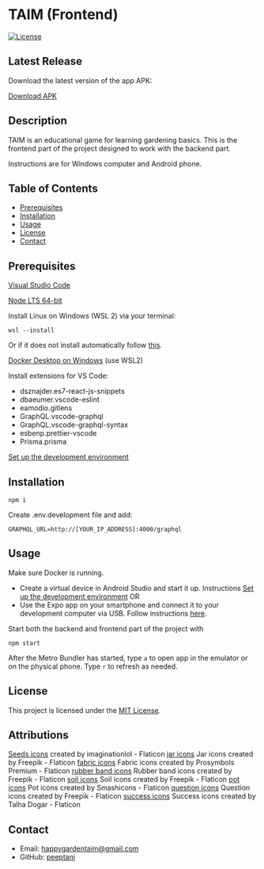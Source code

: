 # TAIM (Frontend)

[![License](https://img.shields.io/badge/license-MIT-blue.svg)](LICENSE)

## Latest Release
Download the latest version of the app APK:

[Download APK](https://expo.dev/artifacts/eas/hTbZyF6jU8sj2PDn1gY9zD.apk)

## Description

TAIM is an educational game for learning gardening basics. This is the frontend part of the project designed to work with the backend part. 

Instructions are for Windows computer and Android phone.

## Table of Contents

- [Prerequisites](#prerequisites)
- [Installation](#installation)
- [Usage](#usage)
- [License](#license)
- [Contact](#contact)


## Prerequisites

[Visual Studio Code](https://code.visualstudio.com/)

[Node LTS 64-bit](https://nodejs.org/dist/v20.9.0/node-v20.9.0-x64.msi)

Install Linux on Windows (WSL 2) via your terminal:

```wsl --install```

Or if it does not install automatically follow [this](https://learn.microsoft.com/en-us/windows/wsl/install).

[Docker Desktop on Windows](https://docs.docker.com/desktop/install/windows-install/) (use WSL2)

Install extensions for VS Code:


* dsznajder.es7-react-js-snippets
* dbaeumer.vscode-eslint
* eamodio.gitlens
* GraphQL.vscode-graphql
* GraphQL.vscode-graphql-syntax
* esbenp.prettier-vscode
* Prisma.prisma

[Set up the development environment](https://reactnative.dev/docs/environment-setup?guide=native)

## Installation

```npm i```

Create .env.development file and add:

```GRAPHQL_URL=http://[YOUR_IP_ADDRESS]:4000/graphql```

## Usage

Make sure Docker is running.

* Create a virtual device in Android Studio and start it up. Instructions [Set up the development environment](https://reactnative.dev/docs/environment-setup?guide=native)
OR
* Use the Expo app on your smartphone and connect it to your development computer via USB. Follow instructions [here](https://reactnative.dev/docs/running-on-device).

Start both the backend and frontend part of the project with

```npm start```

After the Metro Bundler has started, type
```a```
to open app in the emulator or on the physical phone.
Type ```r``` to refresh as needed.

## License

This project is licensed under the [MIT License](LICENSE).

## Attributions

[Seeds icons](https://www.flaticon.com/free-icons/seeds) created by imaginationlol - Flaticon
[jar icons](https://www.flaticon.com/free-icons/jar) Jar icons created by Freepik - Flaticon
[fabric icons](https://www.flaticon.com/free-icons/fabric) Fabric icons created by Prosymbols Premium - Flaticon
[rubber band icons](https://www.flaticon.com/free-icons/rubber-band) Rubber band icons created by Freepik - Flaticon
[soil icons](https://www.flaticon.com/free-icons/soil) Soil icons created by Freepik - Flaticon
[pot icons](https://www.flaticon.com/free-icons/pot) Pot icons created by Smashicons - Flaticon
[question icons](https://www.flaticon.com/free-icons/question) Question icons created by Freepik - Flaticon
[success icons](https://www.flaticon.com/free-icons/success) Success icons created by Talha Dogar - Flaticon

## Contact

- Email: happygardentaim@gmail.com
- GitHub: [peeptani](https://github.com/peeptani)

